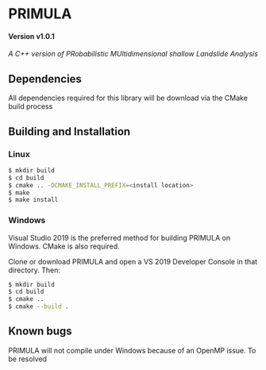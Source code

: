 # PRIMULA
#### Version v1.0.1
*A C++ version of PRobabilistic MUltidimensional shallow Landslide Analysis*

## Dependencies
All dependencies required for this library will be download via the CMake
build process

## Building and Installation

### Linux

```bash
$ mkdir build
$ cd build 
$ cmake .. -DCMAKE_INSTALL_PREFIX=<install location>
$ make
$ make install
```

### Windows
Visual Studio 2019 is the preferred method for building PRIMULA on Windows.
CMake is also required.

Clone or download PRIMULA and open a VS 2019 Developer Console in
that directory. Then:

```bash
$ mkdir build
$ cd build
$ cmake ..
$ cmake --build .
```

## Known bugs

PRIMULA will not compile under Windows because of an OpenMP issue. To be
resolved

